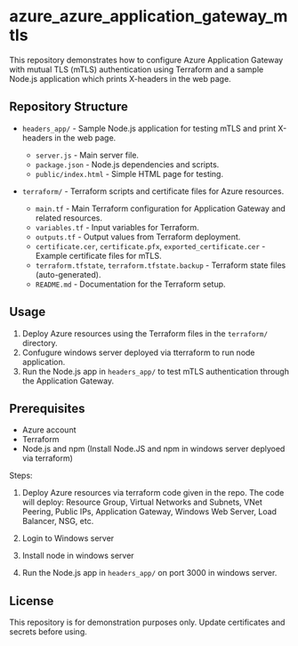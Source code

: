 # azure_azure_application_gateway_mtls

This repository demonstrates how to configure Azure Application Gateway with mutual TLS (mTLS) authentication using Terraform and a sample Node.js application which prints X-headers in the web page.

## Repository Structure

- `headers_app/` - Sample Node.js application for testing mTLS and print X-headers in the web page.
  - `server.js` - Main server file.
  - `package.json` - Node.js dependencies and scripts.
  - `public/index.html` - Simple HTML page for testing.

- `terraform/` - Terraform scripts and certificate files for Azure resources.
  - `main.tf` - Main Terraform configuration for Application Gateway and related resources.
  - `variables.tf` - Input variables for Terraform.
  - `outputs.tf` - Output values from Terraform deployment.
  - `certificate.cer`, `certificate.pfx`, `exported_certificate.cer` - Example certificate files for mTLS.
  - `terraform.tfstate`, `terraform.tfstate.backup` - Terraform state files (auto-generated).
  - `README.md` - Documentation for the Terraform setup.

## Usage

1. Deploy Azure resources using the Terraform files in the `terraform/` directory.
2. Confugure windows server deployed via tterraform to run node application.
3. Run the Node.js app in `headers_app/` to test mTLS authentication through the Application Gateway.

## Prerequisites
- Azure account
- Terraform
- Node.js and npm (Install Node.JS and npm in windows server deplyoed via terraform)

Steps:

1. Deploy Azure resources via terraform code given in the repo. The code will deploy: Resource Group, Virtual Networks and Subnets, VNet Peering, Public IPs, Application Gateway, Windows Web Server, Load Balancer, NSG, etc.

2. Login to Windows server

3. Install node in windows server

4. Run the Node.js app in `headers_app/` on port 3000 in windows server.


## License
This repository is for demonstration purposes only. Update certificates and secrets before using.